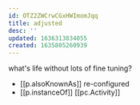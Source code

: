 ```yaml
---
id: OTZ2ZWCrwCGxHWImomJqq
title: adjusted
desc: ''
updated: 1636313834055
created: 1635805260939
---
```





what's life without lots of fine tuning?

- [[p.alsoKnownAs]] re-configured
- [[p.instanceOf]] [[pc.Activity]]
